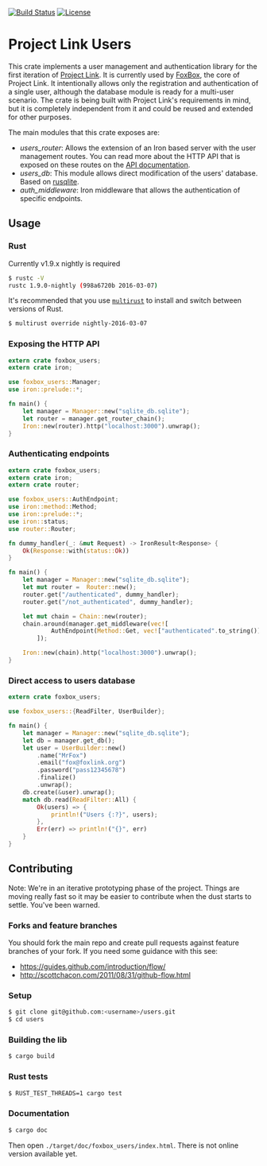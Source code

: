 [![Build Status](https://travis-ci.org/fxbox/users.svg?branch=master)](https://travis-ci.org/fxbox/users)
[![License](https://img.shields.io/badge/license-MPL2-blue.svg)](https://raw.githubusercontent.com/fxbox/users/master/LICENSE)

# Project Link Users

This crate implements a user management and authentication library for the
first iteration of [Project Link](https://wiki.mozilla.org/Project_Link). It is
currently used by [FoxBox](https://github.com/fxbox/foxbox), the core of
Project Link. It intentionally allows only the registration and authentication
of a single user, although the database module is ready for a multi-user
scenario. The crate is being built with Project Link's requirements in mind,
but it is completely independent from it and could be reused and extended for
other purposes.

The main modules that this crate exposes are:

 - *users_router*:  Allows the extension of an Iron based server with the user
   management routes. You can read more about the HTTP API that is exposed on
   these routes on the [API
   documentation](https://github.com/fxbox/users/blob/master/doc/API.md).
 - *users_db*: This module allows direct modification of the users' database.
   Based on [rusqlite](https://github.com/jgallagher/rusqlite).
 - *auth_middleware*: Iron middleware that allows the authentication of
   specific endpoints.


## Usage

### Rust

Currently v1.9.x nightly is required

```bash
$ rustc -V
rustc 1.9.0-nightly (998a6720b 2016-03-07)
```

It's recommended that you use [`multirust`](https://github.com/brson/multirust)
to install and switch between versions of Rust.

```bash
$ multirust override nightly-2016-03-07
```

### Exposing the HTTP API

```rust
extern crate foxbox_users;
extern crate iron;

use foxbox_users::Manager;
use iron::prelude::*;

fn main() {
    let manager = Manager::new("sqlite_db.sqlite");
    let router = manager.get_router_chain();
    Iron::new(router).http("localhost:3000").unwrap();
}
```

### Authenticating endpoints

```rust
extern crate foxbox_users;
extern crate iron;
extern crate router;

use foxbox_users::AuthEndpoint;
use iron::method::Method;
use iron::prelude::*;
use iron::status;
use router::Router;

fn dummy_handler(_: &mut Request) -> IronResult<Response> {
    Ok(Response::with(status::Ok))
}

fn main() {
    let manager = Manager::new("sqlite_db.sqlite");
    let mut router =  Router::new();
    router.get("/authenticated", dummy_handler);
    router.get("/not_authenticated", dummy_handler);

    let mut chain = Chain::new(router);
    chain.around(manager.get_middleware(vec![
            AuthEndpoint(Method::Get, vec!["authenticated".to_string()])
        ]);

    Iron::new(chain).http("localhost:3000").unwrap();
}
```

### Direct access to users database

```rust
extern crate foxbox_users;

use foxbox_users::{ReadFilter, UserBuilder};

fn main() {
    let manager = Manager::new("sqlite_db.sqlite");
    let db = manager.get_db();
    let user = UserBuilder::new()
        .name("MrFox")
        .email("fox@foxlink.org")
        .password("pass12345678")
        .finalize()
        .unwrap();
    db.create(&user).unwrap();
    match db.read(ReadFilter::All) {
        Ok(users) => {
            println!("Users {:?}", users);
        },
        Err(err) => println!("{}", err)
    }
}
```


## Contributing

Note: We're in an iterative prototyping phase of the project. Things are moving
really fast so it may be easier to contribute when the dust starts to settle.
You've been warned.

### Forks and feature branches

You should fork the main repo and create pull requests against feature branches
of your fork. If you need some guidance with this see:

 - https://guides.github.com/introduction/flow/
 - http://scottchacon.com/2011/08/31/github-flow.html

### Setup

```bash
$ git clone git@github.com:<username>/users.git
$ cd users
```

### Building the lib

```bash
$ cargo build
```

### Rust tests

```bash
$ RUST_TEST_THREADS=1 cargo test
```

### Documentation

```bash
$ cargo doc
```

Then open `./target/doc/foxbox_users/index.html`. There is not online version
available yet.
